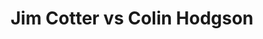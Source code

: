 ---
title: Jim Cotter vs Colin Hodgson
player1:
  name: Cotter, Jim
  percent: 71
  wins: 0
  losses: 2
player2:
  name: Hodgson, Colin
  percent: 97
  wins: 2
  losses: 0
games:
- player1:
    team: BC
    position: Fourth
    percent: 63
    win: 0
    loss: 1
  player2:
    team: MB
    position: Lead
    percent: 97
    win: 1
    loss: 0
  event: Brier
  year: 2015
  draw: Round Robin(13)
  score: BC 3 - MB 8
- player1:
    team: BC
    position: Fourth
    percent: 76
    win: 0
    loss: 1
  player2:
    team: MB
    position: Lead
    percent: 98
    win: 1
    loss: 0
  event: Brier
  year: 2019
  draw: Pool(17)
  score: BC 7 - MB 9
- player1:
    team: Morr
    position: Third
    percent: 85
    win: 0
    loss: 1
  player2:
    team: Carr
    position: Lead
    percent: 85
    win: 1
    loss: 0
  event: Trials (Men)
  year: 2017
  draw: Round Robin(14)
  score: Morr 6 - Carr 10
---
